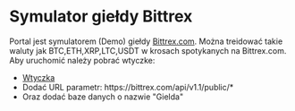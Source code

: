 

<h1>Symulator giełdy Bittrex</h1>
<p>Portal jest symulatorem (Demo) giełdy <a href="https://bittrex.com/home/markets">Bittrex.com</a>. Można treidować takie waluty jak BTC,ETH,XRP,LTC,USDT w krosach spotykanych na Bittrex.com.
Aby uruchomić należy pobrać wtyczke:
</p>
<ul><li><a href="https://chrome.google.com/webstore/detail/allow-control-allow-origi/nlfbmbojpeacfghkpbjhddihlkkiljbi">Wtyczka</a></li>
<li>Dodać URL parametr: https://bittrex.com/api/v1.1/public/*</li>
<li>Oraz dodać baze danych o nazwie "Gielda"</li></ul>
